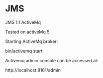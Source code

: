 # JMS
JMS 1.1 ActiveMq 

Tested on activeMq 5 

Starting ActiveMq broker: 

bin/activemq start

Activemq admin console can be accessed at:

http://localhost:8161/admin